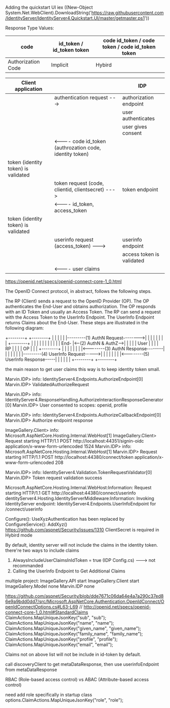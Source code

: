 Adding the quickstart UI
iex ((New-Object System.Net.WebClient).DownloadString('https://raw.githubusercontent.com/IdentityServer/IdentityServer4.Quickstart.UI/master/getmaster.ps1'))

Response Type Values: 

| code | id_token / id_token token | code id_token / code token / code id_token token |
| -- | -- | -- |
| Authorization Code | Implicit | Hybird |

|Client application ||IDP|
| -- | -- | -- |
||authentication request --->|authorization endpoint|
|||user authenticates|
|||user gives consent|
||<----	code id_token (authrozation code, identity token) |
|token (identity token) is validated|
||token request (code, clientid, clientsecret) --->| 	token endpoint
||<----	id_token, access_token
token (identity token) is validated|
||userinfo request (access_token) ---> | userinfo endpoint
|||access token is validated
||<----	user claims

https://openid.net/specs/openid-connect-core-1_0.html

The OpenID Connect protocol, in abstract, follows the following steps.

The RP (Client) sends a request to the OpenID Provider (OP).
The OP authenticates the End-User and obtains authorization.
The OP responds with an ID Token and usually an Access Token.
The RP can send a request with the Access Token to the UserInfo Endpoint.
The UserInfo Endpoint returns Claims about the End-User.
These steps are illustrated in the following diagram:

+--------+                                   +--------+
|        |                                   |        |
|        |---------(1) AuthN Request-------->|        |
|        |                                   |        |
|        |  +--------+                       |        |
|        |  |        |                       |        |
|        |  |  End-  |<--(2) AuthN & AuthZ-->|        |
|        |  |  User  |                       |        |
|   RP   |  |        |                       |   OP   |
|        |  +--------+                       |        |
|        |                                   |        |
|        |<--------(3) AuthN Response--------|        |
|        |                                   |        |
|        |---------(4) UserInfo Request----->|        |
|        |                                   |        |
|        |<--------(5) UserInfo Response-----|        |
|        |                                   |        |
+--------+                                   +--------+


the main reason to get user claims this way is to keep identity token small.	
	

Marvin.IDP> info: IdentityServer4.Endpoints.AuthorizeEndpoint[0]
Marvin.IDP>       ValidatedAuthorizeRequest

Marvin.IDP> info: IdentityServer4.ResponseHandling.AuthorizeInteractionResponseGenerator[0]
Marvin.IDP>       User consented to scopes: openid, profile

Marvin.IDP> info: IdentityServer4.Endpoints.AuthorizeCallbackEndpoint[0]
Marvin.IDP>       Authorize endpoint response

ImageGallery.Client> info: Microsoft.AspNetCore.Hosting.Internal.WebHost[1]
ImageGallery.Client>       Request starting HTTP/1.1 POST http://localhost:44351/signin-oidc application/x-www-form-urlencoded 1524
Marvin.IDP> info: Microsoft.AspNetCore.Hosting.Internal.WebHost[1]
Marvin.IDP>       Request starting HTTP/1.1 POST http://localhost:44380/connect/token application/x-www-form-urlencoded 208

Marvin.IDP> info: IdentityServer4.Validation.TokenRequestValidator[0]
Marvin.IDP>       Token request validation success

Microsoft.AspNetCore.Hosting.Internal.WebHost:Information: Request starting HTTP/1.1 GET http://localhost:44380/connect/userinfo  
dentityServer4.Hosting.IdentityServerMiddleware:Information: Invoking IdentityServer endpoint: IdentityServer4.Endpoints.UserInfoEndpoint for /connect/userinfo

Configure(): UseXyzAuthentication has been replaced by ConfigureService(): AddXyz()
https://github.com/aspnet/Security/issues/1310
ClientSecret is required in Hybird mode 

By default, identity server will not include the claims in the identity token.
there're two ways to include claims 
1. AlwaysIncludeUserClaimsInIdToken = true (IDP Config.cs)  ---> not recommanded
2. Calling the UserInfo Endpoint to Get Additional Claims

multiple project:
ImageGallery.API		start
ImageGallery.Client		start
ImageGallery.Model		none
Marvin.IDP				none

https://github.com/aspnet/Security/blob/dde7671c06da64e4a7a290c37ed86e9a9bdd0dd7/src/Microsoft.AspNetCore.Authentication.OpenIdConnect/OpenIdConnectOptions.cs#L63-L69
// http://openid.net/specs/openid-connect-core-1_0.html#StandardClaims
            ClaimActions.MapUniqueJsonKey("sub", "sub");
            ClaimActions.MapUniqueJsonKey("name", "name");
            ClaimActions.MapUniqueJsonKey("given_name", "given_name");
            ClaimActions.MapUniqueJsonKey("family_name", "family_name");
            ClaimActions.MapUniqueJsonKey("profile", "profile");
            ClaimActions.MapUniqueJsonKey("email", "email");

Claims not on above list will not be include in id-token by default.

call discoveryClient to get metaDataResponse, then use userinfoEndpoint from metaDataResponse

RBAC (Role-based access control) vs ABAC (Attribute-based access control)

need add role specifically in startup class
options.ClaimActions.MapUniqueJsonKey("role", "role");

